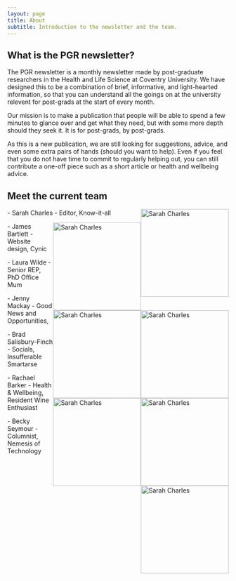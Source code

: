 ```yaml
---
layout: page
title: About
subtitle: Introduction to the newsletter and the team. 
---
```


## What is the PGR newsletter? 

The PGR newsletter is a monthly newsletter made by post-graduate researchers in the Health and Life Science at Coventry University. We have designed this to be a combination of brief, informative, and light-hearted information, so that you can understand all the goings on at the university relevent for post-grads at the start of every month. 

Our mission is to make a publication that people will be able to spend a few minutes to glance over and get what they need, but with some more depth should they seek it. It is for post-grads, by post-grads. 

As this is a new publication, we are still looking for suggestions, advice, and even some extra pairs of hands (should you want to help). Even if you feel that you do not have time to commit to regularly helping out, you can still contribute a one-off piece such as a short article or health and wellbeing advice. 

## Meet the current team

<img src="{{ site.baseurl }}/img/Charles-S.png" alt="Sarah Charles" class="inline" width = "200" style = "float: right;"/>
- Sarah Charles - Editor, Know-it-all 
<p class="clear: both"></p>

<img src="{{ site.baseurl }}/img/Charles-S.png" alt="Sarah Charles" class="inline" width = "200" style = "float: right;"/>
- James Bartlett - Website design, Cynic
<p class="clear: both"></p>

<img src="{{ site.baseurl }}/img/Charles-S.png" alt="Sarah Charles" class="inline" width = "200" style = "float: right;"/>
- Laura Wilde - Senior REP, PhD Office Mum 
<p class="clear: both"></p>

<img src="{{ site.baseurl }}/img/Charles-S.png" alt="Sarah Charles" class="inline" width = "200" style = "float: right;"/>
- Jenny Mackay - Good News and Opportunities, 
<p class="clear: both"></p>

<img src="{{ site.baseurl }}/img/Charles-S.png" alt="Sarah Charles" class="inline" width = "200" style = "float: right;"/>
- Brad Salisbury-Finch - Socials, Insufferable Smartarse 
<p class="clear: both"></p>

<img src="{{ site.baseurl }}/img/Charles-S.png" alt="Sarah Charles" class="inline" width = "200" style = "float: right;"/>
- Rachael Barker - Health & Wellbeing, Resident Wine Enthusiast 
<p class="clear: both"></p>

<img src="{{ site.baseurl }}/img/Charles-S.png" alt="Sarah Charles" class="inline" width = "200" style = "float: right;"/>
- Becky Seymour - Columnist, Nemesis of Technology
<p class="clear: both"></p>
